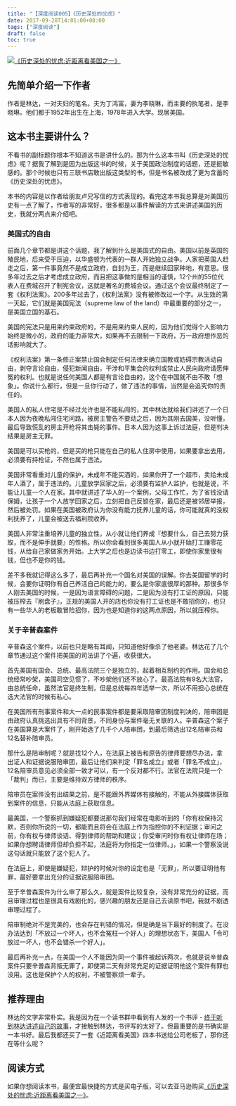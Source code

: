 ```yaml
---
title: "【深度阅读005】《历史深处的忧虑》"
date: 2017-09-28T14:01:00+08:00
tags: ["深度阅读"] 
draft: false
toc: true
---
```


[![《历史深处的忧虑:近距离看美国之一》](https://images-cn.ssl-images-amazon.com/images/I/41IJO%2Bd-hsL._SX358_BO1,204,203,200_.jpg)](https://www.amazon.cn/dp/B0118W9RMK/?ie=UTF8&tag=forecho0c-23)

## 先简单介绍一下作者

作者是林达，一对夫妇的笔名。夫为丁鸿富，妻为李晓琳，而主要的执笔者，是李晓琳。他们都于1952年出生在上海，1978年进入大学。现居美国。

## 这本书主要讲什么？

不看书的副标题你根本不知道这书是讲什么的。那为什么这本书叫《历史深处的忧虑》呢？据我了解到是因为出版这书的时候，关于美国政治制度的话题，还是挺敏感的。那个时候也只有三联书店敢出版这类型的书，但是书名被改成了更为含蓄的《历史深处的忧虑》。

<!--more-->

本书的内容是以作者给朋友卢兄写信的方式表现的。看完这本书我总算是对美国历史有一点了解了，作者写的非常好，很多都是以事件解读的方式来讲述美国的历史，我就分两点来介绍吧。

### 美国式的自由

前面几个章节都是讲这个话题，我了解到什么是美国式的自由。美国以前是英国的殖民地，后来受于压迫，以华盛顿为代表的一群人开始独立战争。人家把英国人赶走之后，第一件事竟然不是成立政府，自封为王，而是继续回家种地，有意思。很多年过去之后才考虑成立政府，而且把这事做的是相当的谨慎，12个州的55位代表人在费城召开了制宪会议，这就是著名的费城会议。通过这个会议最终制定了一套《权利法案》。200多年过去了，《权利法案》没有被修改过一个字。从生效的第一天起，它们就是美国宪法（supreme law of the land）中最重要的部分之一，是美国立国的基石。

美国的宪法只是用来约束政府的，不是用来约束人民的，因为他们觉得个人影响力始终是微小的，政府的能力非常大，如果再不去限制一下政府，万一政府想作恶的话影响就大了。

《权利法案》第一条修正案禁止国会制定任何法律来确立国教或妨碍宗教活动自由，剥夺言论自由，侵犯新闻自由，干涉和平集会的权利或禁止人民向政府请愿伸冤的权利。也就是说任何美国人都是有言论自由的，这个在中国就不由不敢「想象」。你说什么都行，但是一旦你行动了，做了违法的事情，当然是会追究你的责任的。

美国人的私人住宅是不经过允许也是不能私闯的，其中林达就给我们讲述了一个日本人因为夜晚私闯住宅问路，被房主警告不要动之后，因为其刚去国美，没听懂，最后导致慌乱的房主开枪将其击毙的事件。日本人因为这事上诉过法庭，但是判决结果是房主无罪。

美国是可以买枪的，但是买的枪只能在自己的私人住房中使用，如果要拿出去用，必须要有持枪证，不然也属于违法。

美国非常看重对儿童的保护，未成年不能买酒的，如果你开了一个超市，卖给未成年人酒了，属于违法的。儿童放学回家之后，必须要有监护人监护，也就是说，不能让儿童一个人在家。其中就讲述了华人的一个案例，父母工作忙，为了省钱没请保姆，让孩子一个人放学回家之后，立刻把自己反锁在家，最后还是被邻居举报，然后被处罚。如果在美国被政府认为你没有能力抚养儿童的话，你可能就真的没权利抚养了，儿童会被送去福利院收养。

美国人非常注重培养儿童的独立性，从小就让他们养成『想要什么，自己去努力获取，而不是伸手就要』的性格。所以你会看到很多美国人从小就开始打工赚零花钱，从给自己家做家务开始。上大学之后也是边读书边打零工，即使你家里很有钱，但也不是你的钱。

差不多我就记得这么多了，最后再补充一个国名对美国的误解。你去美国留学的时候，会要你证明你有自己养活自己的能力的，要么是你家底很厚的那种。那很多华人刚去美国的时候，一是因为语言障碍的问题，二是因为没有打工证的原因，只能被压榨去『刷盘子』，正规的美国人开的店也你没有打工证也是不敢招你的，也只有一些华人的老板敢冒险招你，因为也是知道你的这两点原因，所以就压榨你。

### 关于辛普森案件

辛普森这个案件，以前也只是略有耳闻，只知道他好像杀了他老婆。林达花了几个章节通过这个案件把美国的司法讲了个遍，收获很大。

首先美国有国会、总统、最高法院三个是独立的，起着相互制约的作用。国会和总统经常吵架，美国司空见惯了，不吵架他们还不放心了。最高法院有9名大法官，由总统任命，虽然法官是终生制，但是总统每四年选举一次，所以不用担心总统在选大法官的时候有私心。

在美国所有刑事案件和大一点的民事案件都是要采取陪审团制度判决的，陪审团是由政府认真挑选出具有不同背景，不同身份与案件毫无关联的人。辛普森这个案子在美国算是大案件了，刚开始选了几千个人陪审团，到最后筛选出12名陪审员和12名替补陪审员。

那什么是陪审制呢？就是找12个人，在法庭上被告和原告的律师要想尽办法，拿出证人和证据说服陪审团，最后让他们来判定「罪名成立」或者「罪名不成立」，12名陪审员意见必须全部一致才可以，有一个反对都不行。法官在法院只是一个「裁判」而已，主要是维持双方律师的秩序。

陪审员在案件没有出结果之前，是不能跟外界媒体有接触的，不能从外接媒体获取到案件的信息，只能从法庭上获取信息。

最美国，一个警察抓到嫌疑犯都要说那句我们经常在电影听到的「你有权保持沉默，否则你所说的一切，都能而且将会在法庭上作为指控你的不利证据；审问之前，你有权与律师谈话、得到律师的帮助和建议；你受审问时你有权让律师在场；如果你想聘请律师但却负担不起，法庭将为你指定一位律师。」，如果一个警察没说这句话就只能放了这个犯人了。

在法庭上，即使是嫌疑犯，辩护的时候对你的设定也是「无罪」，所以要证明他有罪，最好要拿出充分的证据说服陪审团。

至于辛普森案件为什么审了那么久，就是案件比较复杂，没有非常充分的证据，而且审理过程也是很具有戏剧化的，感兴趣的朋友还是自己去读原书吧，我就不剧透审理过程了。

陪审制绝对不是完美的，也会存在判错的情况，但是确是当下最好的制度了。在没办法达到「不放过一个坏人，也不会冤枉一个好人」的理想状态下，美国人「令可放过一坏人，也不会错杀一个好人」。

最后再补充一点，在美国一个人不能因为同一个事件被起诉两次，也就是说辛普森案件只要辛普森背叛无罪了，即使第二天有非常充足的证据证明他这个案件有罪也没用。这也是保护个人的权利，不被警察烦一辈子。

## 推荐理由

林达的文字非常朴实。我是因为在一个读书群中看到有人发的一个书评 - [终于听到林达讲述自己的故事](https://book.douban.com/review/7330228/)，才接触到林达，书评写的太好了。但最重要的是书确实是一本书好。最后我都还买了一套《近距离看美国》四本书送给公司老板了，那你还在等什么呢？

## 阅读方式

如果你想阅读本书，最便宜最快捷的方式是买电子版，可以去亚马逊购买[《历史深处的忧虑:近距离看美国之一》](https://www.amazon.cn/dp/B0118W9RMK/?ie=UTF8&tag=forecho0c-23)。